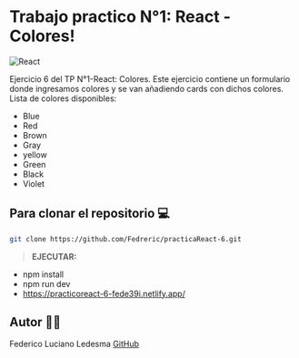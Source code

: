 # Trabajo practico N°1: React - Colores!

![React](https://blog.wildix.com/wp-content/uploads/2020/06/react-logo.jpg)

Ejercicio 6 del TP N°1-React: Colores.
Este ejercicio contiene un formulario donde ingresamos colores y se van añadiendo cards con dichos colores.
Lista de colores disponibles: 
 - Blue
 - Red 
 - Brown
 - Gray
 - yellow
 - Green
 - Black
 - Violet


## Para clonar el repositorio 💻

```bash
git clone https://github.com/Fedreric/practicaReact-6.git
```
>**EJECUTAR:** 
- npm install
- npm run dev 
- https://practicoreact-6-fede39i.netlify.app/

## Autor 👨‍💻
 Federico Luciano Ledesma [GitHub](https://github.com/Fedreric)
